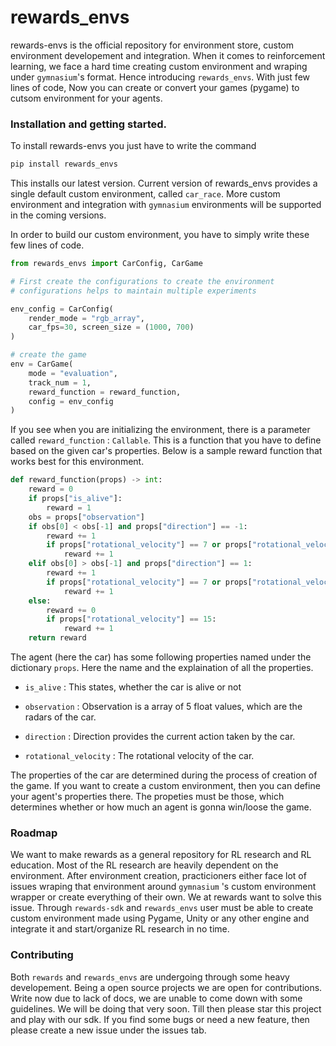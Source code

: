 # rewards_envs

rewards-envs is the official repository for environment store, custom environment developement and integration. When it comes to reinforcement learning, we face a hard time creating custom environment and wraping under `gymnasium`'s format. Hence introducing `rewards_envs`. With just few lines of code, Now you can create or convert your games (pygame) to cutsom environment for your agents.

### Installation and getting started.

To install rewards-envs you just have to write the command

```bash
pip install rewards_envs 
```

This installs our latest version. Current version of rewards_envs provides a single default custom environment, called `car_race`. More custom environment and integration with `gymnasium` environments will be supported in the coming versions.

In order to build our custom environment, you have to simply write these few lines of code.

```python
from rewards_envs import CarConfig, CarGame

# First create the configurations to create the environment 
# configurations helps to maintain multiple experiments 

env_config = CarConfig(
    render_mode = "rgb_array", 
    car_fps=30, screen_size = (1000, 700)
)

# create the game 
env = CarGame(
    mode = "evaluation", 
    track_num = 1, 
    reward_function = reward_function, 
    config = env_config
)
```

If you see when you are initializing the environment, there is a parameter called `reward_function` : `Callable`. This is a function that you have to define based on the given car's properties. Below is a sample reward function that works best for this environment.

```python
def reward_function(props) -> int:
    reward = 0
    if props["is_alive"]:
        reward = 1
    obs = props["observation"]
    if obs[0] < obs[-1] and props["direction"] == -1:
        reward += 1
        if props["rotational_velocity"] == 7 or props["rotational_velocity"] == 10:
            reward += 1
    elif obs[0] > obs[-1] and props["direction"] == 1:
        reward += 1
        if props["rotational_velocity"] == 7 or props["rotational_velocity"] == 10:
            reward += 1
    else:
        reward += 0
        if props["rotational_velocity"] == 15:
            reward += 1
    return reward
```

The agent (here the car) has some following properties named under the dictionary `props`. Here the name and the explaination of all the properties.

- `is_alive` : This states, whether the car is alive or not
  
- `observation` : Observation is a array of 5 float values, which are the radars of the car.
  
- `direction` : Direction provides the current action taken by the car.
  
- `rotational_velocity` : The rotational velocity of the car.
  

The properties of the car are determined during the process of creation of the game. If you want to create a custom environment, then you can define your agent's properties there. The propeties must be those, which determines whether or how much an agent is gonna win/loose the game.

### Roadmap

We want to make rewards as a general repository for RL research and RL education. Most of the RL research are heavily dependent on the environment. After environment creation, practicioners either face lot of issues wraping that environment around `gymnasium` 's custom environment wrapper or create everything of their own. We at rewards want to solve this issue. Through `rewards-sdk` and `rewards_envs` user must be able to create custom environment made using Pygame, Unity or any other engine and integrate it and start/organize RL research in no time.

### Contributing

Both `rewards` and `rewards_envs` are undergoing through some heavy developement. Being a open source projects we are open for contributions. Write now due to lack of docs, we are unable to come down with some guidelines. We will be doing that very soon. Till then please star this project and play with our sdk. If you find some bugs or need a new feature, then please create a new issue under the issues tab.